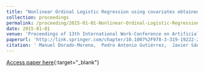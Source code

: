 ```yaml
---
title: "Nonlinear Ordinal Logistic Regression using covariates obtained by Radial Basis Function neural networks models"
collection: proceedings
permalink: /proceeding/2015-01-01-Nonlinear-Ordinal-Logistic-Regression-using-covariates-obtained-by-Radial-Basis-Function-neural-networks-models
date: 2015-01-01
venue: 'Proceedings of 13th International Work-Conference on Artificial Neural Networks (IWANN 2015)'
paperurl: 'http://link.springer.com/chapter/10.1007%2F978-3-319-19222-2_7'
citation: ' Manuel Dorado-Moreno,  Pedro Antonio Gutiérrez,  Javier Sánchez-Monedero,  César Hervás-Martínez, &quot;Nonlinear Ordinal Logistic Regression using covariates obtained by Radial Basis Function neural networks models.&quot; Proceedings of 13th International Work-Conference on Artificial Neural Networks (IWANN 2015), Vol.9095, 2015, Palma de Mallorca (Spain), pp.80--91.'
---
```

[Access paper here](http://link.springer.com/chapter/10.1007%2F978-3-319-19222-2_7){:target="_blank"}
